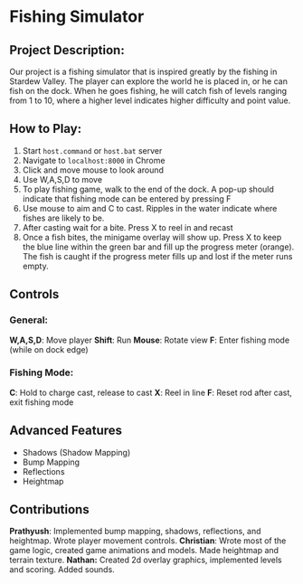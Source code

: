 # Fishing Simulator
## Project Description:

Our project is a fishing simulator that is inspired greatly by the fishing in Stardew Valley. The player can explore the world he is placed in, or he can fish on the dock. When he goes fishing, he will catch fish of levels ranging from 1 to 10, where a higher level indicates higher difficulty and point value. 

## How to Play:

 1. Start `host.command` or `host.bat` server
 2. Navigate to `localhost:8000` in Chrome
 3. Click and move mouse to look around
 4. Use W,A,S,D to move
 5. To play fishing game, walk to the end of the dock. A pop-up should indicate that fishing mode can be entered by pressing F
 6. Use mouse to aim and C to cast. Ripples in the water indicate where fishes are likely to be.
 7. After casting wait for a bite. Press X to reel in and recast
 8. Once a fish bites, the minigame overlay will show up. Press X to keep the blue line within the green bar and fill up the progress meter (orange). The fish is caught if the progress meter fills up and lost if the meter runs empty.

## Controls

### General:
**W,A,S,D**: Move player
**Shift**: Run
**Mouse**: Rotate view
**F**: Enter fishing mode (while on dock edge)
### Fishing Mode:
**C**: Hold to charge cast, release to cast
**X**: Reel in line
**F**: Reset rod after cast, exit fishing mode

## Advanced Features

 - Shadows (Shadow Mapping)
 - Bump Mapping
 - Reflections
 - Heightmap

## Contributions
**Prathyush**: Implemented bump mapping, shadows, reflections, and heightmap. Wrote player movement controls.
**Christian**: Wrote most of the game logic, created game animations and models. Made heightmap and terrain texture.
**Nathan:** Created 2d overlay graphics, implemented levels and scoring. Added sounds.
